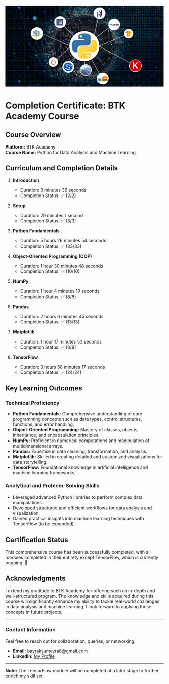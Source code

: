 ![Loan Prediction Model](Image/image-readme.png)

# Completion Certificate: BTK Academy Course

## Course Overview
**Platform:** BTK Academy  
**Course Name:** Python for Data Analysis and Machine Learning 

## Curriculum and Completion Details

1. **Introduction**  
   - Duration: 3 minutes 36 seconds
   - Completion Status: ✅ (2/2)

2. **Setup**  
   - Duration: 29 minutes 1 second
   - Completion Status: ✅ (3/3)

3. **Python Fundamentals**  
   - Duration: 5 hours 26 minutes 54 seconds
   - Completion Status: ✅ (33/33)

4. **Object-Oriented Programming (OOP)**  
   - Duration: 1 hour 30 minutes 48 seconds
   - Completion Status: ✅ (10/10)

5. **NumPy**  
   - Duration: 1 hour 4 minutes 19 seconds
   - Completion Status: ✅ (8/8)

6. **Pandas**  
   - Duration: 2 hours 6 minutes 45 seconds
   - Completion Status: ✅ (13/13)

7. **Matplotlib**  
   - Duration: 1 hour 17 minutes 53 seconds
   - Completion Status: ✅ (8/8)

8. **TensorFlow**  
   - Duration: 3 hours 58 minutes 17 seconds
   - Completion Status: ✅ (24/24)

## Key Learning Outcomes

### Technical Proficiency
- **Python Fundamentals:** Comprehensive understanding of core programming concepts such as data types, control structures, functions, and error handling.
- **Object-Oriented Programming:** Mastery of classes, objects, inheritance, and encapsulation principles.
- **NumPy:** Proficient in numerical computations and manipulation of multidimensional arrays.
- **Pandas:** Expertise in data cleaning, transformation, and analysis.
- **Matplotlib:** Skilled in creating detailed and customized visualizations for data storytelling.
- **TensorFlow:** Foundational knowledge in artificial intelligence and machine learning frameworks.

### Analytical and Problem-Solving Skills
- Leveraged advanced Python libraries to perform complex data manipulations.
- Developed structured and efficient workflows for data analysis and visualization.
- Gained practical insights into machine learning techniques with TensorFlow (to be expanded).

## Certification Status
This comprehensive course has been successfully completed, with all modules completed in their entirety except TensorFlow, which is currently ongoing. 🎉

## Acknowledgments
I extend my gratitude to BTK Academy for offering such an in-depth and well-structured program. The knowledge and skills acquired during this course will significantly enhance my ability to tackle real-world challenges in data analysis and machine learning. I look forward to applying these concepts in future projects.

---

### Contact Information
Feel free to reach out for collaboration, queries, or networking:
- **Email:** [bayraksumeyra8@gmail.com](mailto:bayraksumeyra8@gmail.com)
- **LinkedIn:** [My Profile](https://www.linkedin.com/in/sumeyra-bayrak-0b7720259/)
---

**Note:** The TensorFlow module will be completed at a later stage to further enrich my skill set.

